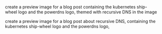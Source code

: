 
create a preview image for a blog post containing the kubernetes ship-wheel logo and the powerdns logo, themed with recursive DNS in the image 


create a preview image for a blog post about recursive DNS, containing the kubernetes ship-wheel logo and the powerdns logo, 